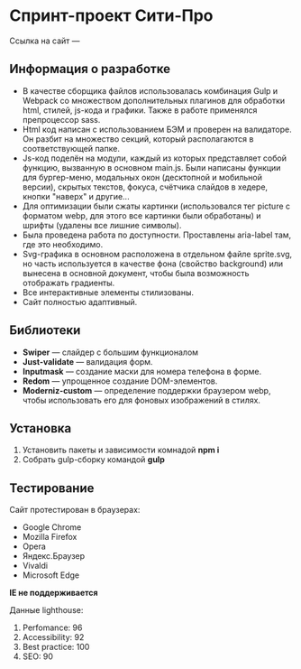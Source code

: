 # Спринт-проект Сити-Про

Ссылка на сайт —

## Информация о разработке

- В качестве сборщика файлов использовалась комбинация Gulp и Webpack со множеством дополнительных плагинов для обработки html, стилей, js-кода и графики. Также в работе применялся препроцессор sass.
- Html код написан с использованием БЭМ и проверен на валидаторе. Он разбит на множество секций, который располагаются в соответствующей папке.
- Js-код поделён на модули, каждый из которых представляет собой функцию, вызванную в основном main.js. Были написаны функции для бургер-меню, модальных окон (десктопной и мобильной версии), скрытых текстов, фокуса, счётчика слайдов в хедере, кнопки "наверх" и другие...
- Для оптимизации были сжаты картинки (использовался тег picture с форматом webp, для этого все картинки были обработаны) и шрифты (удалены все лишние символы).
- Была проведена работа по доступности. Проставлены aria-label там, где это необходимо.
- Svg-графика в основном расположена в отдельном файле sprite.svg, но часть используется в качестве фона (свойство background) или вынесена в основной документ, чтобы была возможность отображать градиенты.
- Все интерактивные элементы стилизованы.
- Сайт полностью адаптивный.

## Библиотеки

- **Swiper** — слайдер с большим функционалом
- **Just-validate** — валидация форм.
- **Inputmask** — создание маски для номера телефона в форме.
- **Redom** — упрощенное создание DOM-элементов.
- **Moderniz-custom** — определение поддержки браузером webp, чтобы использовать его для фоновых изображений в стилях.

## Установка

1. Установить пакеты и зависимости комнадой **npm i**
2. Собрать gulp-сборку командой **gulp**

## Тестирование

Сайт протестирован в браузерах:

- Google Chrome
- Mozilla Firefox
- Opera
- Яндекс.Браузер
- Vivaldi
- Microsoft Edge

**IE не поддерживается**

Данные lighthouse:

1. Perfomance: 96
2. Accessibility: 92
3. Best practice: 100
4. SEO: 90
